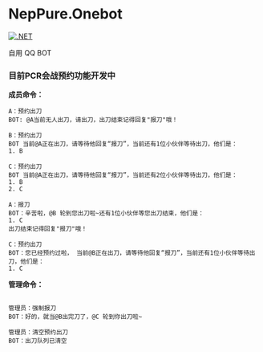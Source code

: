 # NepPure.Onebot
[![.NET](https://github.com/NepPure/NepPure.Onebot/actions/workflows/dotnet.yml/badge.svg)](https://github.com/NepPure/NepPure.Onebot/actions/workflows/dotnet.yml)

自用 QQ BOT

### 目前PCR会战预约功能开发中
**成员命令：**
```
A：预约出刀
BOT: @A当前无人出刀，请出刀，出刀结束记得回复"报刀"哦！

B：预约出刀
BOT 当前@A正在出刀，请等待他回复“报刀”，当前还有1位小伙伴等待出刀，他们是：
1. B

C：预约出刀
BOT 当前@A正在出刀，请等待他回复“报刀”，当前还有2位小伙伴等待出刀，他们是：
1. B
2. C

A：报刀
BOT：辛苦啦，@B 轮到您出刀啦~还有1位小伙伴等您出刀结束，他们是：
1. C
出刀结束记得回复"报刀"哦！

C：预约出刀
BOT：您已经预约过啦， 当前@B正在出刀，请等待他回复“报刀”，当前还有1位小伙伴等待出刀，他们是：
1. C
```

**管理命令：**

```

管理员：强制报刀
BOT：好的，就当@B出完刀了，@C 轮到你出刀啦~

管理员：清空预约出刀
BOT：出刀队列已清空
```
